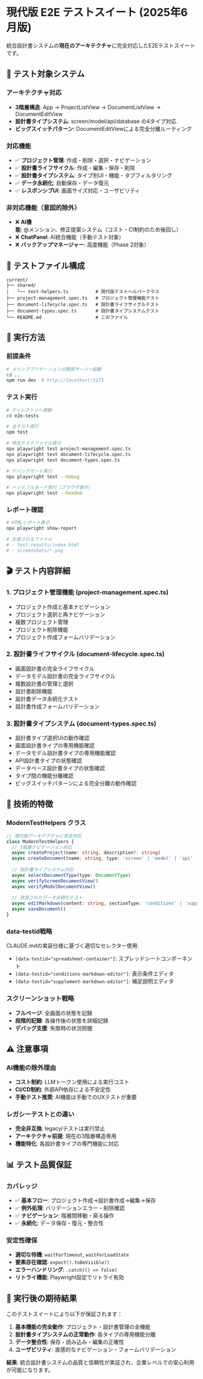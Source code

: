 # 現代版 E2E テストスイート (2025年6月版)

統合設計書システムの**現在のアーキテクチャ**に完全対応したE2Eテストスイートです。

## 🎯 **テスト対象システム**

### アーキテクチャ対応
- **3階層構造**: App → ProjectListView → DocumentListView → DocumentEditView
- **設計書タイプシステム**: screen/model/api/database の4タイプ対応
- **ビッグスイッチパターン**: DocumentEditViewによる完全分離ルーティング

### 対応機能
- ✅ **プロジェクト管理**: 作成・削除・選択・ナビゲーション
- ✅ **設計書ライフサイクル**: 作成・編集・保存・削除
- ✅ **設計書タイプシステム**: タイプ別UI・機能・タブフィルタリング
- ✅ **データ永続化**: 自動保存・データ復元
- ✅ **レスポンシブUI**: 画面サイズ対応・ユーザビリティ

### 非対応機能（意図的除外）
- ❌ **AI機能**: @メンション、修正提案システム（コスト・CI制約のため後回し）
- ❌ **ChatPanel**: AI統合機能（手動テスト対象）
- ❌ **バックアップマネージャー**: 高度機能（Phase 2対象）

## 📁 **テストファイル構成**

```
current/
├── shared/
│   └── test-helpers.ts          # 現代版テストヘルパークラス
├── project-management.spec.ts   # プロジェクト管理機能テスト
├── document-lifecycle.spec.ts   # 設計書ライフサイクルテスト
├── document-types.spec.ts       # 設計書タイプシステムテスト
└── README.md                    # このファイル
```

## 🚀 **実行方法**

### 前提条件
```bash
# メインアプリケーションの開発サーバー起動
cd ..
npm run dev  # http://localhost:5173
```

### テスト実行
```bash
# ディレクトリへ移動
cd e2e-tests

# 全テスト実行
npm test

# 特定テストファイル実行
npx playwright test project-management.spec.ts
npx playwright test document-lifecycle.spec.ts
npx playwright test document-types.spec.ts

# デバッグモード実行
npx playwright test --debug

# ヘッドフルモード実行（ブラウザ表示）
npx playwright test --headed
```

### レポート確認
```bash
# HTMLレポート表示
npx playwright show-report

# 生成されるファイル
# - test-results/index.html
# - screenshots/*.png
```

## 🎬 **テスト内容詳細**

### 1. プロジェクト管理機能 (project-management.spec.ts)
- プロジェクト作成と基本ナビゲーション
- プロジェクト選択と再ナビゲーション
- 複数プロジェクト管理
- プロジェクト削除機能
- プロジェクト作成フォームバリデーション

### 2. 設計書ライフサイクル (document-lifecycle.spec.ts)
- 画面設計書の完全ライフサイクル
- データモデル設計書の完全ライフサイクル
- 複数設計書の管理と選択
- 設計書削除機能
- 設計書データ永続化テスト
- 設計書作成フォームバリデーション

### 3. 設計書タイプシステム (document-types.spec.ts)
- 設計書タイプ選択UIの動作確認
- 画面設計書タイプの専用機能確認
- データモデル設計書タイプの専用機能確認
- API設計書タイプの状態確認
- データベース設計書タイプの状態確認
- タイプ間の機能分離確認
- ビッグスイッチパターンによる完全分離の動作確認

## 🔧 **技術的特徴**

### ModernTestHelpers クラス
```typescript
// 現代版アーキテクチャに完全対応
class ModernTestHelpers {
  // 3階層ナビゲーション対応
  async createProject(name: string, description?: string)
  async createDocument(name: string, type: 'screen' | 'model' | 'api' | 'database')
  
  // 設計書タイプシステム対応
  async selectDocumentType(type: DocumentType)
  async verifyScreenDocumentView()
  async verifyModelDocumentView()
  
  // 改良されたデータ永続化テスト
  async editMarkdown(content: string, sectionType: 'conditions' | 'supplement')
  async saveDocument()
}
```

### data-testid戦略
CLAUDE.mdの実装仕様に基づく適切なセレクター使用:
- `[data-testid="spreadsheet-container"]`: スプレッドシートコンポーネント
- `[data-testid="conditions-markdown-editor"]`: 表示条件エディタ
- `[data-testid="supplement-markdown-editor"]`: 補足説明エディタ

### スクリーンショット戦略
- **フルページ**: 全画面の状態を記録
- **段階的記録**: 各操作後の状態を詳細記録
- **デバッグ支援**: 失敗時の状況把握

## ⚠️ **注意事項**

### AI機能の除外理由
- **コスト制約**: LLMトークン使用による実行コスト
- **CI/CD制約**: 外部API依存による不安定性
- **手動テスト推奨**: AI機能は手動でのUXテストが重要

### レガシーテストとの違い
- **完全非互換**: legacy/テストは実行禁止
- **アーキテクチャ前提**: 現在の3階層構造専用
- **機能特化**: 各設計書タイプの専門機能に対応

## 📊 **テスト品質保証**

### カバレッジ
- ✅ **基本フロー**: プロジェクト作成→設計書作成→編集→保存
- ✅ **例外処理**: バリデーションエラー・削除確認
- ✅ **ナビゲーション**: 階層間移動・戻る操作
- ✅ **永続化**: データ保存・復元・整合性

### 安定性確保
- **適切な待機**: `waitForTimeout`, `waitForLoadState`
- **要素存在確認**: `expect().toBeVisible()`
- **エラーハンドリング**: `.catch(() => false)`
- **リトライ機能**: Playwright設定でリトライ有効

## 🎉 **実行後の期待結果**

このテストスイートにより以下が保証されます：

1. **基本機能の完全動作**: プロジェクト・設計書管理の全機能
2. **設計書タイプシステムの正常動作**: 各タイプの専用機能分離
3. **データ整合性**: 保存・読み込み・編集の正確性
4. **ユーザビリティ**: 直感的なナビゲーション・フォームバリデーション

**結果**: 統合設計書システムの品質と信頼性が実証され、企業レベルでの安心利用が可能になります。
